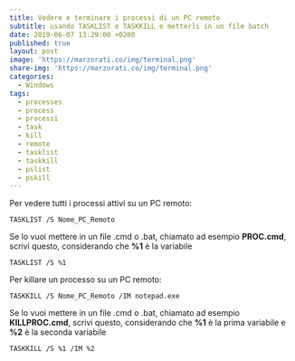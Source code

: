 ```yaml
---
title: Vedere e terminare i processi di un PC remoto
subtitle: usando TASKLIST e TASKKILL e metterli in un file batch
date: 2019-06-07 13:29:00 +0200
published: true
layout: post
image: 'https://marzorati.co/img/terminal.png'
share-img: 'https://marzorati.co/img/terminal.png'
categories:
  - Windows
tags:
  - processes
  - process
  - processi
  - task
  - kill
  - remote
  - tasklist
  - taskkill
  - pslist
  - pskill
---
```

Per vedere tutti i processi attivi su un PC remoto:   

	TASKLIST /S Nome_PC_Remoto
	
Se lo vuoi mettere in un file .cmd o .bat, chiamato ad esempio **PROC.cmd**, scrivi questo, considerando che **%1** è la variabile

	TASKLIST /S %1

Per killare un processo su un PC remoto:   

	TASKKILL /S Nome_PC_Remoto /IM notepad.exe

Se lo vuoi mettere in un file .cmd o .bat, chiamato ad esempio **KILLPROC.cmd**, scrivi questo, considerando che **%1** è la prima variabile e **%2** è la seconda variabile

	TASKKILL /S %1 /IM %2
